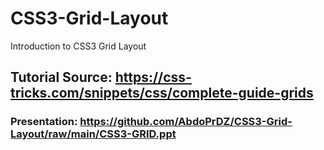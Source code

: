 # CSS3-Grid-Layout

Introduction to CSS3 Grid Layout

## Tutorial Source: https://css-tricks.com/snippets/css/complete-guide-grids

### Presentation: https://github.com/AbdoPrDZ/CSS3-Grid-Layout/raw/main/CSS3-GRID.ppt